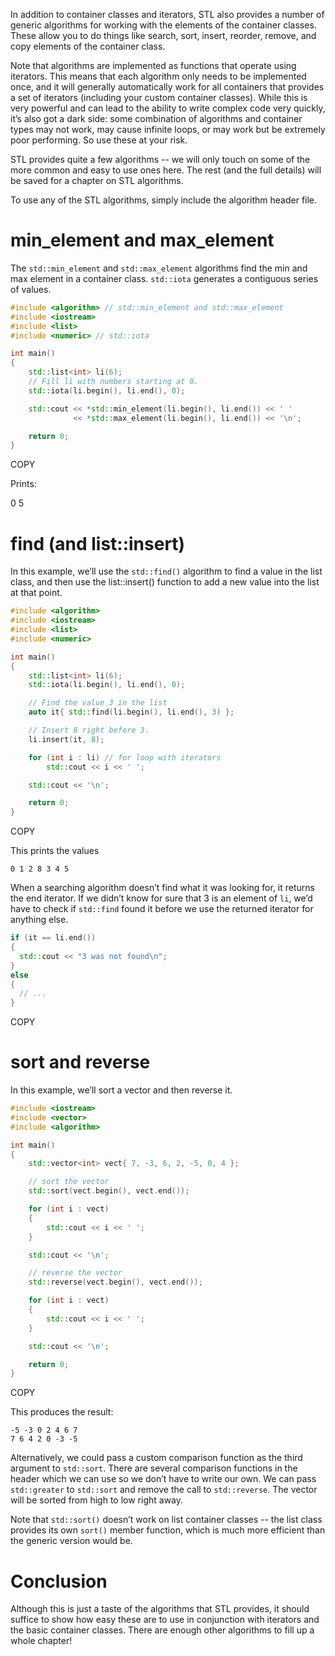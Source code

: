 In addition to container classes and iterators, STL also provides a number of generic algorithms for working with the elements of the container classes. These allow you to do things like search, sort, insert, reorder, remove, and copy elements of the container class.

Note that algorithms are implemented as functions that operate using iterators. This means that each algorithm only needs to be implemented once, and it will generally automatically work for all containers that provides a set of iterators (including your custom container classes). While this is very powerful and can lead to the ability to write complex code very quickly, it’s also got a dark side: some combination of algorithms and container types may not work, may cause infinite loops, or may work but be extremely poor performing. So use these at your risk.

STL provides quite a few algorithms -- we will only touch on some of the more common and easy to use ones here. The rest (and the full details) will be saved for a chapter on STL algorithms.

To use any of the STL algorithms, simply include the algorithm header file.

# **min_element and max_element**

The `std::min_element` and `std::max_element` algorithms find the min and max element in a container class. `std::iota` generates a contiguous series of values.

```cpp
#include <algorithm> // std::min_element and std::max_element
#include <iostream>
#include <list>
#include <numeric> // std::iota

int main()
{
    std::list<int> li(6);
    // Fill li with numbers starting at 0.
    std::iota(li.begin(), li.end(), 0);

    std::cout << *std::min_element(li.begin(), li.end()) << ' '
              << *std::max_element(li.begin(), li.end()) << '\n';

    return 0;
}
```

COPY

Prints:

0 5

# **find (and list::insert)**

In this example, we’ll use the `std::find()` algorithm to find a value in the list class, and then use the list::insert() function to add a new value into the list at that point.

```cpp
#include <algorithm>
#include <iostream>
#include <list>
#include <numeric>

int main()
{
    std::list<int> li(6);
    std::iota(li.begin(), li.end(), 0);

    // Find the value 3 in the list
    auto it{ std::find(li.begin(), li.end(), 3) };

    // Insert 8 right before 3.
    li.insert(it, 8);

    for (int i : li) // for loop with iterators
        std::cout << i << ' ';

    std::cout << '\n';

    return 0;
}
```

COPY

This prints the values

```
0 1 2 8 3 4 5
```

When a searching algorithm doesn’t find what it was looking for, it returns the end iterator.
If we didn’t know for sure that 3 is an element of `li`, we’d have to check if `std::find` found it before we use the returned iterator for anything else.

```cpp
if (it == li.end())
{
  std::cout << "3 was not found\n";
}
else
{
  // ...
}
```

COPY

# **sort and reverse**

In this example, we’ll sort a vector and then reverse it.

```cpp
#include <iostream>
#include <vector>
#include <algorithm>

int main()
{
    std::vector<int> vect{ 7, -3, 6, 2, -5, 0, 4 };

    // sort the vector
    std::sort(vect.begin(), vect.end());

    for (int i : vect)
    {
        std::cout << i << ' ';
    }

    std::cout << '\n';

    // reverse the vector
    std::reverse(vect.begin(), vect.end());

    for (int i : vect)
    {
        std::cout << i << ' ';
    }

    std::cout << '\n';

    return 0;
}
```

COPY

This produces the result:

```
-5 -3 0 2 4 6 7
7 6 4 2 0 -3 -5
```

Alternatively, we could pass a custom comparison function as the third argument to `std::sort`. There are several comparison functions in the <functional> header which we can use so we don’t have to write our own. We can pass `std::greater` to `std::sort` and remove the call to `std::reverse`. The vector will be sorted from high to low right away.

Note that `std::sort()` doesn’t work on list container classes -- the list class provides its own `sort()` member function, which is much more efficient than the generic version would be.

# **Conclusion**

Although this is just a taste of the algorithms that STL provides, it should suffice to show how easy these are to use in conjunction with iterators and the basic container classes. There are enough other algorithms to fill up a whole chapter!